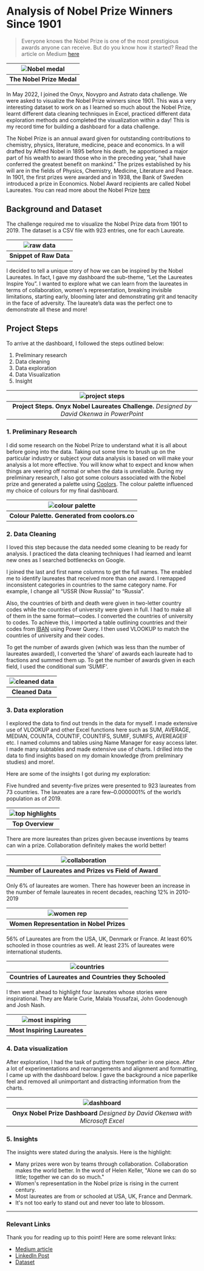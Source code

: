 # **Analysis of Nobel Prize Winners Since 1901**

> Everyone knows the Nobel Prize is one of the most prestigious awards anyone can receive. But do you know how it started? Read the article on Medium [here](https://davidokenwa.medium.com/analysis-of-nobel-prize-winners-since-1901-6838e5b2b6fd) 

| ![Nobel medal](https://github.com/davidokenwa/Analysis_of_Nobel_Prize_Winners_1901-2019/blob/main/nobel_medal.png) | 
|:------------------------------------------------------------------------------------------------------------------:| 
| **The Nobel Prize Medal**                                                                                          |

In May 2022, I joined the Onyx, Novypro and Astrato data challenge. We were asked to visualize the Nobel Prize winners 
since 1901. This was a very interesting dataset to work on as I learned so much about the Nobel Prize, learnt different 
data cleaning techniques in Excel, practiced different data exploration methods  and completed the visualization within 
a day! This is my record time for building a dashboard for a data challenge.

The Nobel Prize is an annual award given for outstanding contributions to chemistry, physics, literature, medicine, 
peace and economics. In a will drafted by Alfred Nobel in 1895 before his death, he apportioned a major part of his 
wealth to award those who in the preceding year, “shall have conferred the greatest benefit on mankind.” The prizes 
established by his will are in the fields of Physics, Chemistry, Medicine, Literature and Peace. In 1901, the first 
prizes were awarded and in 1938, the Bank of Sweden introduced a prize in Economics. Nobel Award recipients are called 
Nobel Laureates. You can read more about the Nobel Prize [here](https://www.britannica.com/topic/Nobel-Prize)

## **Background and Dataset**
The challenge required me to visualize the Nobel Prize data from 1901
to 2019. The dataset is a CSV file with 923 entries, one for each 
Laureate.

|  ![raw data](https://github.com/davidokenwa/Analysis_of_Nobel_Prize_Winners_1901-2019/blob/main/raw_data_snippet.png)  | 
|:----------------------------------------------------------------------------------------------------------------------:| 
|                                                **Snippet of Raw Data**                                                 |

I decided to tell a unique story of how we can be inspired by the 
Nobel Laureates. In fact, I gave my dashboard the sub-theme, “Let 
the Laureates Inspire You”. I wanted to explore what we can learn 
from the laureates in terms of collaboration, women's representation,
breaking invisible limitations, starting early, blooming later and
demonstrating grit and tenacity in the face of adversity. 
The laureate’s data was the perfect one to demonstrate all these 
and more!

## **Project Steps**

To arrive at the dashboard, I followed the steps outlined below:
1. Preliminary research
2. Data cleaning
3. Data exploration
4. Data Visualization
5. Insight

|  ![project steps](https://github.com/davidokenwa/Analysis_of_Nobel_Prize_Winners_1901-2019/blob/main/project_steps.png)  | 
|:------------------------------------------------------------------------------------------------------------------------:| 
|               **Project Steps. Onyx Nobel Laureates Challenge.** _Designed by David Okenwa in PowerPoint_                |

### **1. Preliminary Research**

I did some research on the Nobel Prize to understand what it is all about before going into the data. Taking out some 
time to brush up on the particular industry or subject your data analysis is based on will make your analysis a lot 
more effective. You will know what to expect and know when things are veering off normal or when the data is unreliable.
During my preliminary research, I also got some colours associated with the Nobel prize and generated a palette using 
[Coolors](https://coolors.co/). The colour palette influenced my choice of colours for my final dashboard.

|  ![colour palette](https://github.com/davidokenwa/Analysis_of_Nobel_Prize_Winners_1901-2019/blob/main/coolors.com.png)  | 
|:-----------------------------------------------------------------------------------------------------------------------:| 
|                                      **Colour Palette. Generated from coolors.co**                                      |

### **2. Data Cleaning**
I loved this step because the data needed some cleaning to be 
ready for analysis. I practiced the data cleaning techniques 
I had learned and learnt new ones as I searched bottlenecks on Google.

I joined the last and first name columns to get the full names. 
The enabled me to identify laureates that received more than one 
award. I remapped inconsistent categories in countries to the same 
category name. For example, I change all “USSR (Now Russia)” to “Russia”.

Also, the countries of birth and death were given in two-letter 
country codes while the countries of university were given in full. 
I had to make all of them in the same format—codes. I converted the 
countries of university to codes. To achieve this, I imported a 
table outlining countries and their codes from [IBAN](https://www.iban.com/country-codes)
using Power Query. I then used VLOOKUP to match the countries of 
university and their codes. 

To get the number of awards given (which was less than the number
of laureates awarded), I converted the ‘share’ of awards each 
laureate had to fractions and summed them up. To get the number 
of awards given in each field, I used the conditional sum ‘SUMIF’.

| ![cleaned data](https://github.com/davidokenwa/Analysis_of_Nobel_Prize_Winners_1901-2019/blob/main/cleaned_data.png)  | 
|:---------------------------------------------------------------------------------------------------------------------:| 
|                                                   **Cleaned Data**                                                    |



### **3. Data exploration**

I explored the data to find out trends in the data for myself. I 
made extensive use of VLOOKUP and other Excel functions here such 
as SUM, AVERAGE, MEDIAN, COUNTA, COUNTIF, COUNTIFS, SUMIF, SUMIFS, 
AVEREAGEIF etc. I named columns and tables using Name Manager for 
easy access later. I made many subtables and made extensive use of 
charts. I drilled into the data to find insights based on my domain
knowledge (from preliminary studies) and more!.

Here are some of the insights I got during my exploration:

Five hundred and seventy-five prizes were presented to 923 
laureates from 73 countries. The laureates are a rare few–0.0000001% 
of the world’s population as of 2019.

| ![top highlights](https://github.com/davidokenwa/Analysis_of_Nobel_Prize_Winners_1901-2019/blob/main/top_overview_numbers.png)  | 
|:-------------------------------------------------------------------------------------------------------------------------------:| 
|                                                        **Top Overview**                                                         |

There are more laureates than prizes given because inventions by teams can win a prize.
Collaboration definitely makes the world better!

|  ![collaboration](https://github.com/davidokenwa/Analysis_of_Nobel_Prize_Winners_1901-2019/blob/main/collaborations_chart.png)  | 
|:-------------------------------------------------------------------------------------------------------------------------------:| 
|                                      **Number of Laureates and Prizes vs Field of Award**                                       |

Only 6% of laureates are women. There has however been an increase 
in the number of female laureates in recent decades, reaching 12% 
in 2010-2019

|  ![women rep](https://github.com/davidokenwa/Analysis_of_Nobel_Prize_Winners_1901-2019/blob/main/women_representation.png)  | 
|:---------------------------------------------------------------------------------------------------------------------------:| 
|                                          **Women Representation in Nobel Prizes**                                           |

56% of Laureates are from the USA, UK, Denmark or France. At least
60% schooled in those countries as well. At least 23% of laureates
were international students.

| ![countries](https://github.com/davidokenwa/Analysis_of_Nobel_Prize_Winners_1901-2019/blob/main/countries_of_laureates.png)  | 
|:----------------------------------------------------------------------------------------------------------------------------:| 
|                                    **Countries of Laureates and Countries they Schooled**                                    |

I then went ahead to highlight four laureates whose stories were
inspirational. They are Marie Curie, Malala Yousafzai, John Goodenough and Josh Nash.

| ![most inspiring](https://github.com/davidokenwa/Analysis_of_Nobel_Prize_Winners_1901-2019/blob/main/inspirational_laureates.png)  | 
|:----------------------------------------------------------------------------------------------------------------------------------:| 
|                                                    **Most Inspiring Laureates**                                                    |

### **4. Data visualization**

After exploration, I had the task of putting them together in one piece. After a lot of experimentations and 
rearrangements and alignment and formatting, I came up with the dashboard below. I gave the background a nice paperlike 
feel and removed all unimportant and distracting information from the charts.

| ![dashboard](https://github.com/davidokenwa/Analysis_of_Nobel_Prize_Winners_1901-2019/blob/main/000Dashboard_FULL.png)  | 
|:-----------------------------------------------------------------------------------------------------------------------:| 
|                     **Onyx Nobel Prize Dashboard** _Designed by David Okenwa with Microsoft Excel_                      |

### **5. Insights**

The insights were stated during the analysis. Here is the highlight:
* Many prizes were won by teams through collaboration. Collaboration makes the world better. In the word of Helen Keller,  "Alone we can do so little; together we can do so much."
* Women's representation in the Nobel prize is rising in the current century.
* Most laureates are from or schooled at USA, UK, France and Denmark.
* It's not too early to stand out and never too late to blossom.

---

### **Relevant Links**

Thank you for reading up to this point! Here are some relevant links:

* [Medium article](https://davidokenwa.medium.com/analysis-of-nobel-prize-winners-since-1901-6838e5b2b6fd)
* [LinkedIn Post](https://www.linkedin.com/posts/david-okenwa_david-okenwa-onyx-nobel-prize-data-challenge-activity-6936211331779805184-7q0O?utm_source=linkedin_share&utm_medium=member_desktop_web)
* [Dataset](https://www.kaggle.com/datasets/bahramjannesarr/nobel-prize-from-1901-till-2020)
